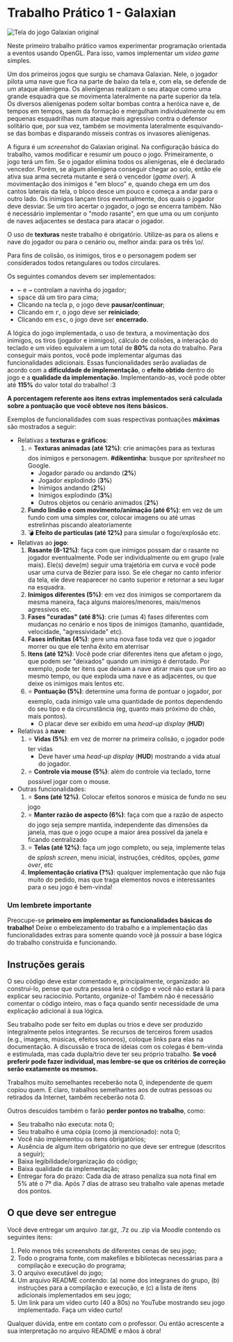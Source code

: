 # Trabalho Prático 1 - Galaxian

![Tela do jogo Galaxian original](images/galaxian-original.png)

Neste primeiro trabalho prático vamos experimentar programação orientada a
eventos usando OpenGL. Para isso, vamos implementar um _video game_ simples.

Um dos primeiros jogos que surgiu se chamava Galaxian. Nele, o jogador pilota
uma nave que fica na parte de baixo da tela e, com ela, se defende de um ataque
alienígena. Os alienígenas realizam o seu ataque como uma grande esquadra que
se movimenta lateralmente na parte superior da tela. Os diversos alienígenas
podem soltar bombas contra a heróica nave e, de tempos em tempos, saem da
formação e mergulham individualmente ou em pequenas esquadrilhas num ataque
mais agressivo contra o defensor solitário que, por sua vez, também se
movimenta lateralmente esquivando-se das bombas e disparando mísseis contras os
invasores alienígenas.

A figura é um _screenshot_ do Galaxian original. Na configuração básica
do trabalho, vamos modificar e resumir um pouco o jogo. Primeiramente, o jogo
terá um fim. Se o jogador elimina todos os alienígenas, ele é declarado
vencedor. Porém, se algum alienígena conseguir chegar ao solo, então ele ativa
sua arma secreta mutante e será o vencedor (_game over_). A movimentação dos
inimigos é "em bloco" e, quando chega em um dos cantos laterais da tela, o bloco
desce um pouco e começa a andar para o outro lado. Os inimigos lançam tiros
eventualmente, dos quais o jogador deve desviar. Se um tiro acertar o jogador,
o jogo se encerra também. Não é necessário implementar o "modo rasante",
em que uma ou um conjunto de naves adjacentes se destaca para atacar o jogador.

O uso de **texturas** neste trabalho é obrigatório. Utilize-as para os aliens
e nave do jogador ou para o cenário ou, melhor ainda: para os três \o/.

Para fins de colisão, os inimigos, tiros e o personagem podem ser considerados
todos retangulares ou todos circulares.

Os seguintes comandos devem ser implementados:

- <kbd>←</kbd> e <kbd>→</kbd> controlam a navinha do jogador;
- <kbd>space</kbd> dá um tiro para cima;
- Clicando na tecla <kbd>p</kbd>, o jogo deve **pausar/continuar**;
- Clicando em <kbd>r</kbd>, o jogo deve ser **reiniciado**; 
- Clicando em <kbd>esc</kbd>, o jogo deve ser **encerrado**.


A lógica do jogo implementada, o uso de textura, a movimentação dos inimigos,
os tiros (jogador e inimigos), cálculo de colisões, a interação do teclado
e um vídeo equivalem a um total de **80%** da nota do trabalho.
Para conseguir mais pontos, você pode
implementar algumas das funcionalidades adicionais. Essas funcionalidades
serão avaliadas de acordo com a **dificuldade de implementação**, o
**efeito obtido** dentro do jogo e a **qualidade da implementação**.
Implementando-as, você pode obter até **115%** do valor total do trabalho! :3

**A porcentagem referente aos itens extras implementados será calculada sobre a pontuação que você obteve nos itens básicos.**

Exemplos de funcionalidades com suas respectivas pontuações **máximas** são
mostrados a seguir:

- Relativas a **texturas e gráficos**:
  1. :star: **Texturas animadas (até 12%)**: crie animações para as texturas dos
     inimigos e personagem. **#dikentinha**: busque por _spritesheet_ no Google.
     - Jogador parado ou andando (**2%**)
     - Jogador explodindo (**3%**)
     - Inimigos andando (**2%**)
     - Inimigos explodindo (**3%**)
     - Outros objetos ou cenário animados (**2%**)
  1. **Fundo lindão e com movimento/animação (até 6%)**: em vez de um fundo
     com uma simples cor, colocar imagens ou até umas estrelinhas
     piscando aleatoriamente
  1. :bomb: **Efeito de partículas (até 12%)** para simular o fogo/explosão etc.
- Relativas ao **jogo**:
  1. **Rasante (8-12%)**: faça com que inimigos possam dar o rasante no jogador
     eventualmente. Pode ser individualmente ou em grupo (vale mais).
     Ele(s) deve(m) seguir uma trajetória em curva e você pode usar uma
     curva de Bézier para isso. Se ele chegar no canto inferior da tela,
     ele deve reaparecer no canto superior e retornar a seu lugar na esquadra.
  1. **Inimigos diferentes (5%)**: em vez dos inimigos se comportarem
     da mesma maneira, faça alguns maiores/menores, mais/menos agressivos etc.
  1. **Fases "curadas" (até 8%)**: crie (umas 4) fases diferentes com mudanças no cenário
     e nos tipos de inimigos (tamanho, quantidade, velocidade, "agressividade" etc).
  1. **Fases infinitas (4%)**: gere uma nova fase toda vez que o jogador
     morrer ou que ele tenha êxito em aterrisar
  1. **Itens (até 12%)**: Você pode criar diferentes itens que afetam o jogo,
     que podem ser "deixados" quando um inimigo é derrotado. Por exemplo, pode
     ter itens que deixam a nave atirar mais que um tiro ao mesmo tempo, ou que
     exploda uma nave e as adjacentes, ou que deixe os inimigos mais lentos etc.
  1. :star: **Pontuação (5%)**: determine uma forma de pontuar o jogador, por exemplo,
     cada inimigo vale uma quantidade de pontos dependendo do seu tipo e
     da circunstância (eg, quanto mais próximo do chão, mais pontos).
     - O placar deve ser exibido em uma _head-up display_ (**HUD**)
- Relativas à **nave**:
  1. :star: **Vidas (5%)**: em vez de morrer na primeira colisão, o jogador pode
     ter vidas
     - Deve haver uma _head-up display_ (**HUD**) mostrando a vida atual do jogador.
  1. :star: **Controle via mouse (5%)**: além do controle via teclado, torne
     possível jogar com o mouse.
- Outras funcionalidades:
  1. :star: **Sons (até 12%)**. Colocar efeitos sonoros e música de fundo no seu jogo
  1. :star: **Manter razão de aspecto (6%)**: faça com que a razão de aspecto do jogo
     seja sempre mantida, independente das dimensões da janela, mas que o
     jogo ocupe a maior área possível da janela e ficando centralizado
  1. :star: **Telas (até 12%)**: faça um jogo completo, ou seja, implemente telas de
     _splash screen_, menu inicial, instruções, créditos, opções,
     _game over_, etc
  1. **Implementação criativa (?%)**: qualquer implementação que não fuja
     muito do pedido, mas que traga elementos novos e interessantes para o
     seu jogo é bem-vinda!

### Um lembrete importante

Preocupe-se **primeiro em implementar as funcionalidades básicas do trabalho!**
Deixe o embelezamento do trabalho e a implementação das funcionalidades extras
para somente quando você já possuir a base lógica do trabalho construída
e funcionando.

## Instruções gerais

O seu código deve estar comentado e, principalmente, organizado: ao
construí-lo, pense que outra pessoa lerá o código e você não estará lá para
explicar seu raciocínio. Portanto, organize-o! Também não é necessário
comentar o código inteiro, mas o faça quando sentir necessidade de uma
explicação adicional à sua lógica.

Seu trabalho pode ser feito em duplas ou trios e deve ser produzido
integralmente pelos integrantes. Se recursos de terceiros forem usados
(e.g., imagens, músicas, efeitos sonoros), coloque links para elas na
documentação. A discussão e troca de ideias com os colegas é bem-vinda e
estimulada, mas cada dupla/trio deve ter seu próprio trabalho.
**Se você preferir pode fazer individual, mas lembre-se que os critérios de correção
serão exatamente os mesmos.**

Trabalhos muito semelhantes receberão nota 0, independente de quem
copiou quem. E claro, trabalhos semelhantes aos de outras pessoas ou
retirados da Internet, também receberão nota 0.

Outros descuidos também o farão **perder pontos no trabalho**, como:

- Seu trabalho não executa: nota 0;
- Seu trabalho é uma cópia (como já mencionado): nota 0;
- Você não implementou os itens obrigatórios;
- Ausência de algum item obrigatório no que deve ser entregue (descritos
  a seguir);
- Baixa legibilidade/organização do código;
- Baixa qualidade da implementação;
- Entregar fora do prazo: Cada dia de atraso penaliza sua nota final em 5% 
até o 7º dia. Após 7 dias de atraso seu trabalho vale apenas metade dos pontos.

## O que deve ser entregue

Você deve entregar um arquivo .tar.gz, .7z ou .zip via Moodle contendo os
seguintes itens:

1. Pelo menos três screenshots de diferentes cenas de seu jogo;
2. Todo o programa fonte, com makefiles e bibliotecas necessárias para a
   compilação e execução do programa;
3. O arquivo executável do jogo;
4. Um arquivo README contendo: (a) nome dos integranes do grupo, (b) instruções para a compilação e execução, e
   (c) a lista de itens adicionais implementados em seu jogo;
5. Um link para um vídeo curto (40 a 80s) no YouTube mostrando seu jogo
   implementado. Faça um vídeo curto!

Qualquer dúvida, entre em contato com o professor.
Ou então acrescente a sua interpretação no arquivo README e mãos à obra!
